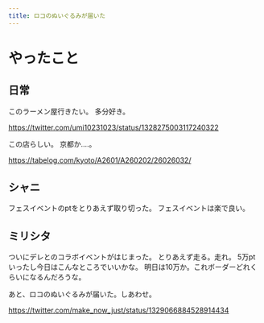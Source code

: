 ```yaml
---
title: ロコのぬいぐるみが届いた
---
```


# やったこと

## 日常

このラーメン屋行きたい。
多分好き。

<https://twitter.com/umi10231023/status/1328275003117240322>

この店らしい。
京都か‥‥。

<https://tabelog.com/kyoto/A2601/A260202/26026032/>

## シャニ

フェスイベントのptをとりあえず取り切った。
フェスイベントは楽で良い。

## ミリシタ

ついにデレとのコラボイベントがはじまった。
とりあえず走る。走れ。
5万ptいったし今日はこんなところでいいかな。
明日は10万か。これボーダーどれくらいになるんだろうな。

あと、ロコのぬいぐるみが届いた。しあわせ。

<https://twitter.com/make_now_just/status/1329066884528914434>
